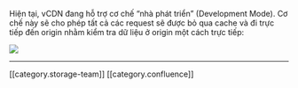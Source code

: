 Hiện tại, vCDN đang hỗ trợ cơ chế “nhà phát triển” (Development Mode). Cơ chế này sẽ cho phép tất cả các request sẽ được bỏ qua cache và đi trực tiếp đến origin nhằm kiểm tra dữ liệu ở origin một cách trực tiếp:

![](images/storage/image2024-1-10_9-56-39.png)



*****

[[category.storage-team]] 
[[category.confluence]] 
